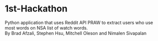 1st-Hackathon
=============
Python application that uses Reddit API PRAW to extract users who use most words on NSA list of watch words. <br />
By Brad Afzali, Stephen Hsu, Mitchell Oleson and Nimalen Sivapalan
